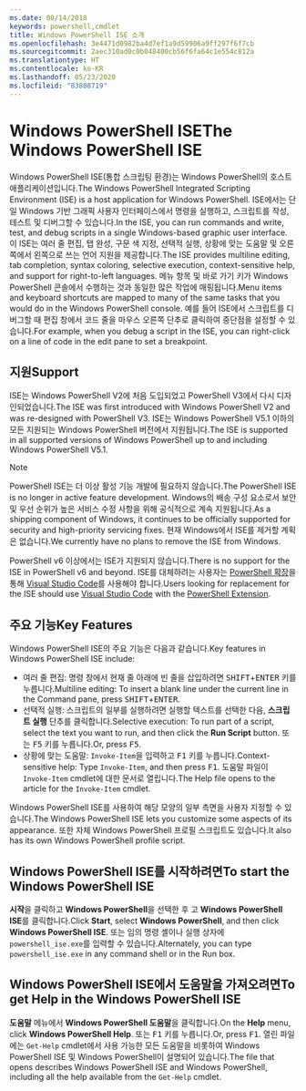 ```yaml
---
ms.date: 08/14/2018
keywords: powershell,cmdlet
title: Windows PowerShell ISE 소개
ms.openlocfilehash: 3e4471d0982ba4d7ef1a9d59906a9ff297f6f7cb
ms.sourcegitcommit: 2aec310ad0c0b048400cb56f6fa64c1e554c812a
ms.translationtype: HT
ms.contentlocale: ko-KR
ms.lasthandoff: 05/23/2020
ms.locfileid: "83808719"
---
```

# <a name="the-windows-powershell-ise"></a><span data-ttu-id="9a4d1-103">Windows PowerShell ISE</span><span class="sxs-lookup"><span data-stu-id="9a4d1-103">The Windows PowerShell ISE</span></span>

<span data-ttu-id="9a4d1-104">Windows PowerShell ISE(통합 스크립팅 환경)는 Windows PowerShell의 호스트 애플리케이션입니다.</span><span class="sxs-lookup"><span data-stu-id="9a4d1-104">The Windows PowerShell Integrated Scripting Environment (ISE) is a host application for Windows PowerShell.</span></span> <span data-ttu-id="9a4d1-105">ISE에서는 단일 Windows 기반 그래픽 사용자 인터페이스에서 명령을 실행하고, 스크립트를 작성, 테스트 및 디버그할 수 있습니다.</span><span class="sxs-lookup"><span data-stu-id="9a4d1-105">In the ISE, you can run commands and write, test, and debug scripts in a single Windows-based graphic user interface.</span></span> <span data-ttu-id="9a4d1-106">이 ISE는 여러 줄 편집, 탭 완성, 구문 색 지정, 선택적 실행, 상황에 맞는 도움말 및 오른쪽에서 왼쪽으로 쓰는 언어 지원을 제공합니다.</span><span class="sxs-lookup"><span data-stu-id="9a4d1-106">The ISE provides multiline editing, tab completion, syntax coloring, selective execution, context-sensitive help, and support for right-to-left languages.</span></span> <span data-ttu-id="9a4d1-107">메뉴 항목 및 바로 가기 키가 Windows PowerShell 콘솔에서 수행하는 것과 동일한 많은 작업에 매핑됩니다.</span><span class="sxs-lookup"><span data-stu-id="9a4d1-107">Menu items and keyboard shortcuts are mapped to many of the same tasks that you would do in the Windows PowerShell console.</span></span> <span data-ttu-id="9a4d1-108">예를 들어 ISE에서 스크립트를 디버그할 때 편집 창에서 코드 줄을 마우스 오른쪽 단추로 클릭하여 중단점을 설정할 수 있습니다.</span><span class="sxs-lookup"><span data-stu-id="9a4d1-108">For example, when you debug a script in the ISE, you can right-click on a line of code in the edit pane to set a breakpoint.</span></span>

## <a name="support"></a><span data-ttu-id="9a4d1-109">지원</span><span class="sxs-lookup"><span data-stu-id="9a4d1-109">Support</span></span>

<span data-ttu-id="9a4d1-110">ISE는 Windows PowerShell V2에 처음 도입되었고 PowerShell V3에서 다시 디자인되었습니다.</span><span class="sxs-lookup"><span data-stu-id="9a4d1-110">The ISE was first introduced with Windows PowerShell V2 and was re-designed with PowerShell V3.</span></span> <span data-ttu-id="9a4d1-111">ISE는 Windows PowerShell V5.1 이하의 모든 지원되는 Windows PowerShell 버전에서 지원됩니다.</span><span class="sxs-lookup"><span data-stu-id="9a4d1-111">The ISE is supported in all supported versions of Windows PowerShell up to and including Windows PowerShell V5.1.</span></span>

> [!NOTE]
> <span data-ttu-id="9a4d1-112">PowerShell ISE는 더 이상 활성 기능 개발에 필요하지 않습니다.</span><span class="sxs-lookup"><span data-stu-id="9a4d1-112">The PowerShell ISE is no longer in active feature development.</span></span> <span data-ttu-id="9a4d1-113">Windows의 배송 구성 요소로서 보안 및 우선 순위가 높은 서비스 수정 사항을 위해 공식적으로 계속 지원됩니다.</span><span class="sxs-lookup"><span data-stu-id="9a4d1-113">As a shipping component of Windows, it continues to be officially supported for security and high-priority servicing fixes.</span></span>
> <span data-ttu-id="9a4d1-114">현재 Windows에서 ISE를 제거할 계획은 없습니다.</span><span class="sxs-lookup"><span data-stu-id="9a4d1-114">We currently have no plans to remove the ISE from Windows.</span></span>
>
> <span data-ttu-id="9a4d1-115">PowerShell v6 이상에서는 ISE가 지원되지 않습니다.</span><span class="sxs-lookup"><span data-stu-id="9a4d1-115">There is no support for the ISE in PowerShell v6 and beyond.</span></span> <span data-ttu-id="9a4d1-116">ISE를 대체하려는 사용자는 [PowerShell 확장](https://marketplace.visualstudio.com/items?itemName=ms-vscode.PowerShell)을 통해 [Visual Studio Code](https://code.visualstudio.com/)를 사용해야 합니다.</span><span class="sxs-lookup"><span data-stu-id="9a4d1-116">Users looking for replacement for the ISE should use [Visual Studio Code](https://code.visualstudio.com/) with the [PowerShell Extension](https://marketplace.visualstudio.com/items?itemName=ms-vscode.PowerShell).</span></span>

## <a name="key-features"></a><span data-ttu-id="9a4d1-117">주요 기능</span><span class="sxs-lookup"><span data-stu-id="9a4d1-117">Key Features</span></span>

<span data-ttu-id="9a4d1-118">Windows PowerShell ISE의 주요 기능은 다음과 같습니다.</span><span class="sxs-lookup"><span data-stu-id="9a4d1-118">Key features in Windows PowerShell ISE include:</span></span>

- <span data-ttu-id="9a4d1-119">여러 줄 편집: 명령 창에서 현재 줄 아래에 빈 줄을 삽입하려면 <kbd>SHIFT</kbd>+<kbd>ENTER</kbd> 키를 누릅니다.</span><span class="sxs-lookup"><span data-stu-id="9a4d1-119">Multiline editing: To insert a blank line under the current line in the Command pane, press <kbd>SHIFT</kbd>+<kbd>ENTER</kbd>.</span></span>
- <span data-ttu-id="9a4d1-120">선택적 실행: 스크립트의 일부를 실행하려면 실행할 텍스트를 선택한 다음, **스크립트 실행** 단추를 클릭합니다.</span><span class="sxs-lookup"><span data-stu-id="9a4d1-120">Selective execution: To run part of a script, select the text you want to run, and then click the **Run Script** button.</span></span> <span data-ttu-id="9a4d1-121">또는 <kbd>F5</kbd> 키를 누릅니다.</span><span class="sxs-lookup"><span data-stu-id="9a4d1-121">Or, press <kbd>F5</kbd>.</span></span>
- <span data-ttu-id="9a4d1-122">상황에 맞는 도움말: `Invoke-Item`을 입력하고 <kbd>F1</kbd> 키를 누릅니다.</span><span class="sxs-lookup"><span data-stu-id="9a4d1-122">Context-sensitive help: Type `Invoke-Item`, and then press <kbd>F1</kbd>.</span></span> <span data-ttu-id="9a4d1-123">도움말 파일이 `Invoke-Item` cmdlet에 대한 문서로 열립니다.</span><span class="sxs-lookup"><span data-stu-id="9a4d1-123">The Help file opens to the article for the `Invoke-Item` cmdlet.</span></span>

<span data-ttu-id="9a4d1-124">Windows PowerShell ISE를 사용하여 해당 모양의 일부 측면을 사용자 지정할 수 있습니다.</span><span class="sxs-lookup"><span data-stu-id="9a4d1-124">The Windows PowerShell ISE lets you customize some aspects of its appearance.</span></span> <span data-ttu-id="9a4d1-125">또한 자체 Windows PowerShell 프로필 스크립트도 있습니다.</span><span class="sxs-lookup"><span data-stu-id="9a4d1-125">It also has its own Windows PowerShell profile script.</span></span>

## <a name="to-start-the-windows-powershell-ise"></a><span data-ttu-id="9a4d1-126">Windows PowerShell ISE를 시작하려면</span><span class="sxs-lookup"><span data-stu-id="9a4d1-126">To start the Windows PowerShell ISE</span></span>

<span data-ttu-id="9a4d1-127">**시작**을 클릭하고 **Windows PowerShell**을 선택한 후 고 **Windows PowerShell ISE**를 클릭합니다.</span><span class="sxs-lookup"><span data-stu-id="9a4d1-127">Click **Start**, select **Windows PowerShell**, and then click **Windows PowerShell ISE**.</span></span>
<span data-ttu-id="9a4d1-128">또는 임의 명령 셸이나 실행 상자에 `powershell_ise.exe`를 입력할 수 있습니다.</span><span class="sxs-lookup"><span data-stu-id="9a4d1-128">Alternately, you can type `powershell_ise.exe` in any command shell or in the Run box.</span></span>

## <a name="to-get-help-in-the-windows-powershell-ise"></a><span data-ttu-id="9a4d1-129">Windows PowerShell ISE에서 도움말을 가져오려면</span><span class="sxs-lookup"><span data-stu-id="9a4d1-129">To get Help in the Windows PowerShell ISE</span></span>

<span data-ttu-id="9a4d1-130">**도움말** 메뉴에서 **Windows PowerShell 도움말**을 클릭합니다.</span><span class="sxs-lookup"><span data-stu-id="9a4d1-130">On the **Help** menu, click **Windows PowerShell Help**.</span></span> <span data-ttu-id="9a4d1-131">또는 <kbd>F1</kbd> 키를 누릅니다.</span><span class="sxs-lookup"><span data-stu-id="9a4d1-131">Or, press <kbd>F1</kbd>.</span></span> <span data-ttu-id="9a4d1-132">열린 파일에는 `Get-Help` cmdlet에서 사용 가능한 모든 도움말을 비롯하여 Windows PowerShell ISE 및 Windows PowerShell이 설명되어 있습니다.</span><span class="sxs-lookup"><span data-stu-id="9a4d1-132">The file that opens describes Windows PowerShell ISE and Windows PowerShell, including all the help available from the `Get-Help` cmdlet.</span></span>
